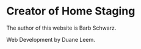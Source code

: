 # Creator of Home Staging

The author of this website is Barb Schwarz.

Web Development by Duane Leem.
